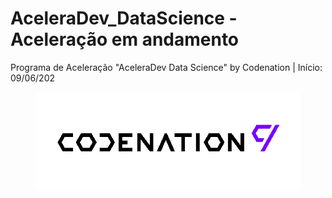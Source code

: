 # AceleraDev_DataScience - Aceleração em andamento
Programa de Aceleração "AceleraDev Data Science" by Codenation | Início: 09/06/202

<p align="center">
  <img src="https://github.com/nicolegold/AceleraDev_DataScience/blob/master/1_05vDjNRMACek8hWh1pnltA.png" >
</p>
